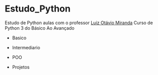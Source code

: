 # Estudo_Python

Estudo de Python aulas com o professor [Luiz Otávio Miranda](https://www.udemy.com/user/luiz-otavio-miranda/) Curso de Python 3 do Básico Ao Avançado

- Basico

- Intermediario

- POO

- Projetos







 
